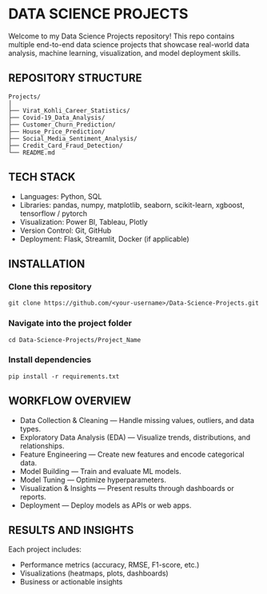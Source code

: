 # DATA SCIENCE PROJECTS
Welcome to my Data Science Projects repository!
This repo contains multiple end-to-end data science projects that showcase real-world data analysis, machine learning, visualization, and model deployment skills.

## REPOSITORY STRUCTURE 
```
Projects/
│
├── Virat_Kohli_Career_Statistics/
├── Covid-19_Data_Analysis/
├── Customer_Churn_Prediction/
├── House_Price_Prediction/
├── Social_Media_Sentiment_Analysis/
├── Credit_Card_Fraud_Detection/
└── README.md
```

## TECH STACK
- Languages: Python, SQL
- Libraries: pandas, numpy, matplotlib, seaborn, scikit-learn, xgboost, tensorflow / pytorch
- Visualization: Power BI, Tableau, Plotly
- Version Control: Git, GitHub
- Deployment: Flask, Streamlit, Docker (if applicable)

## INSTALLATION
### Clone this repository
``` git clone https://github.com/<your-username>/Data-Science-Projects.git ```

### Navigate into the project folder
``` cd Data-Science-Projects/Project_Name ```

### Install dependencies
``` pip install -r requirements.txt ```

## WORKFLOW OVERVIEW
- Data Collection & Cleaning — Handle missing values, outliers, and data types.
- Exploratory Data Analysis (EDA) — Visualize trends, distributions, and relationships.
- Feature Engineering — Create new features and encode categorical data.
- Model Building — Train and evaluate ML models.
- Model Tuning — Optimize hyperparameters.
- Visualization & Insights — Present results through dashboards or reports.
- Deployment — Deploy models as APIs or web apps.

## RESULTS AND INSIGHTS
Each project includes:
- Performance metrics (accuracy, RMSE, F1-score, etc.)
- Visualizations (heatmaps, plots, dashboards)
- Business or actionable insights
